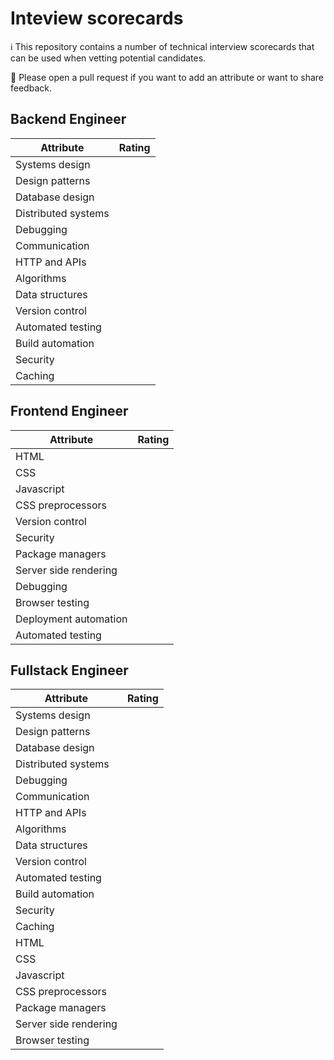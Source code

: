 # Inteview scorecards

ℹ️  This repository contains a number of technical interview scorecards that can be used when vetting potential candidates. 

🔄  Please open a pull request if you want to add an attribute or want to share feedback. 


## Backend Engineer
| Attribute | Rating |
| --- | --- |
| Systems design | | 
| Design patterns | | 
| Database design | | 
| Distributed systems | |
| Debugging | |
| Communication | | 
| HTTP and APIs | | 
| Algorithms | | 
| Data structures | | 
| Version control | |
| Automated testing | |
| Build automation | |
| Security | |
| Caching | | 

## Frontend Engineer
| Attribute | Rating |
| --- | --- |
| HTML
| CSS
| Javascript
| CSS preprocessors
| Version control
| Security
| Package managers
| Server side rendering
| Debugging
| Browser testing
| Deployment automation
| Automated testing


## Fullstack Engineer
| Attribute | Rating |
| --- | --- |
| Systems design | | 
| Design patterns | | 
| Database design | | 
| Distributed systems | |
| Debugging | |
| Communication | | 
| HTTP and APIs | | 
| Algorithms | | 
| Data structures | | 
| Version control | |
| Automated testing | |
| Build automation | |
| Security | |
| Caching | | 
| HTML
| CSS
| Javascript
| CSS preprocessors
| Package managers
| Server side rendering
| Browser testing
